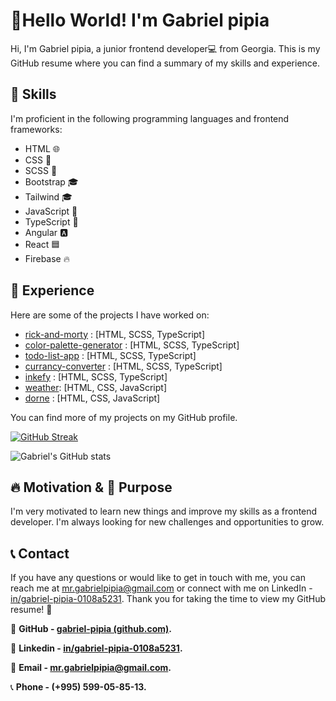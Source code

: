 
# 👋Hello World! I'm Gabriel pipia

Hi, I'm Gabriel pipia, a junior frontend developer💻 from Georgia. This is my GitHub resume where you can find a summary of my skills and experience.

## 🚀 Skills

I'm proficient in the following programming languages and frontend frameworks:

-   HTML 🌐
-   CSS 🎨
-   SCSS 🎨
-   Bootstrap 🎓
-   Tailwind 🎓
-   JavaScript 🚀
-   TypeScript 🚀
-   Angular 🅰️ 
-   React 🟦
-   Firebase 🔥

## 💼 Experience

Here are some of the projects I have worked on:

- [rick-and-morty](https://gp-rick-and-morty.netlify.app) : [HTML,  SCSS, TypeScript]
- [color-palette-generator](https://gp-color-palette-generator.netlify.app) : [HTML, SCSS, TypeScript]
- [todo-list-app](https://gp-todo-list-app.netlify.app) : [HTML,  SCSS, TypeScript]
- [currancy-converter](https://gp-currancy-converter.netlify.app) : [HTML,  SCSS, TypeScript]
- [inkefy](https://gp-inkefy.netlify.app) : [HTML,  SCSS, TypeScript]
- [weather](https://gp-weather.netlify.app/): [HTML,  CSS, JavaScript]
- [dorne](https://gp-dorne.netlify.app/) : [HTML,  CSS, JavaScript]


You can find more of my projects on my GitHub profile.

[![GitHub Streak](https://github-readme-streak-stats.herokuapp.com?user=gabriel-pipia&theme=ambient-gradient&border_radius=5&date_format=j%20M%5B%20Y%5D&border=EBEBEB)](https://git.io/streak-stats)

![Gabriel's GitHub stats](https://github-readme-stats.vercel.app/api?username=gabriel-pipia&theme=ambient_gradient&show_icons=true)

## 🔥 Motivation & 🎯 Purpose

I'm very motivated to learn new things and improve my skills as a frontend developer. I'm always looking for new challenges and opportunities to grow.

## 📞 Contact

If you have any questions or would like to get in touch with me, you can reach me at mr.gabrielpipia@gmail.com or connect with me on LinkedIn - [in/gabriel-pipia-0108a5231](https://www.linkedin.com/in/gabriel-pipia-0108a5231). Thank you for taking the time to view my GitHub resume! 🤝

🔗 **GitHub - [gabriel-pipia (github.com)](https://github.com/gabriel-pipia).**

🔗 **Linkedin - [in/gabriel-pipia-0108a5231](https://www.linkedin.com/in/gabriel-pipia-0108a5231).**

📩 **Email - mr.gabrielpipia@gmail.com.**

 📞 **Phone - (+995) 599-05-85-13.**
